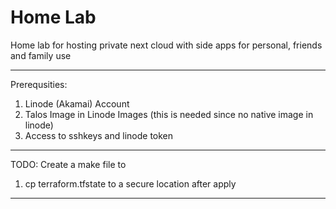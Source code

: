 # Home Lab

Home lab for hosting private next cloud with side apps for personal, friends and family use

---

Prerequsities:

1. Linode (Akamai) Account
2. Talos Image in Linode Images (this is needed since no native image in linode)
3. Access to sshkeys and linode token
---

TODO: 
Create a make file to 
1. cp terraform.tfstate to a secure location after apply
---